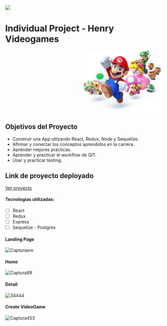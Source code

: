 <p align='left'>
    <img src='https://static.wixstatic.com/media/85087f_0d84cbeaeb824fca8f7ff18d7c9eaafd~mv2.png/v1/fill/w_160,h_30,al_c,q_85,usm_0.66_1.00_0.01/Logo_completo_Color_1PNG.webp' </img>
</p>

# Individual Project - Henry Videogames

<p align="right">
  <img height="200" src="./videogame.png" />
</p>

## Objetivos del Proyecto

- Construir una App utlizando React, Redux, Node y Sequelize.
- Afirmar y conectar los conceptos aprendidos en la carrera.
- Aprender mejores prácticas.
- Aprender y practicar el workflow de GIT.
- Usar y practicar testing.


## Link de proyecto deployado 
<a href="https://videogameappnatti.vercel.app/" >Ver proyecto</a>


#### Tecnologías utilizadas:
- [ ] React
- [ ] Redux
- [ ] Express
- [ ] Sequelize - Postgres

#### Landing Page
![Capturaere](https://user-images.githubusercontent.com/93220311/174877895-1b80c25a-a3f7-4c77-8455-348a7d81ec8b.PNG)

#### Home
![Captura89](https://user-images.githubusercontent.com/93220311/174878119-6cafffed-c5d9-4628-82f1-b741c4a86a0a.PNG)

#### Detail 
![34444](https://user-images.githubusercontent.com/93220311/174878737-86f4c282-625d-4682-a9e4-afd42e386754.PNG)

#### Create VideoGame

![Captura453](https://user-images.githubusercontent.com/93220311/174878213-06d48b80-f0c0-4966-833c-b60e6d7627dc.PNG)

